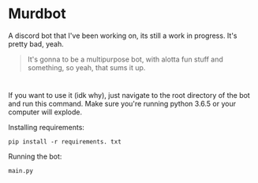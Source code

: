 # Murdbot
A discord bot that I've been working on, its still a work in progress. It's pretty bad, yeah.
> It's gonna to be a multipurpose bot, with alotta fun stuff and something, so yeah, that sums it up.

#

If you want to use it (idk why), just navigate to the root directory of the bot and run this command.
Make sure you're running python 3.6.5 or your computer will explode.

Installing requirements:
```
pip install -r requirements. txt
```

Running the bot:
```
main.py
```


